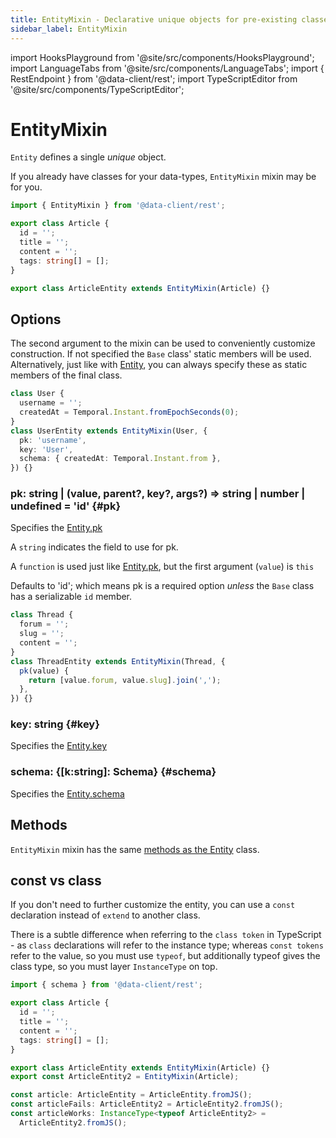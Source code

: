 ```yaml
---
title: EntityMixin - Declarative unique objects for pre-existing classes
sidebar_label: EntityMixin
---
```


<head>
  <meta name="docsearch:pagerank" content="10"/>
</head>

import HooksPlayground from '@site/src/components/HooksPlayground';
import LanguageTabs from '@site/src/components/LanguageTabs';
import { RestEndpoint } from '@data-client/rest';
import TypeScriptEditor from '@site/src/components/TypeScriptEditor';

# EntityMixin

`Entity` defines a single _unique_ object.

If you already have classes for your data-types, `EntityMixin` mixin may be for you.

<TypeScriptEditor>

```typescript {10}
import { EntityMixin } from '@data-client/rest';

export class Article {
  id = '';
  title = '';
  content = '';
  tags: string[] = [];
}

export class ArticleEntity extends EntityMixin(Article) {}
```

</TypeScriptEditor>

## Options

The second argument to the mixin can be used to conveniently customize construction. If not specified the `Base`
class' static members will be used. Alternatively, just like with [Entity](./Entity.md), you can always specify
these as static members of the final class.

<TypeScriptEditor>

```typescript
class User {
  username = '';
  createdAt = Temporal.Instant.fromEpochSeconds(0);
}
class UserEntity extends EntityMixin(User, {
  pk: 'username',
  key: 'User',
  schema: { createdAt: Temporal.Instant.from },
}) {}
```

</TypeScriptEditor>

### pk: string | (value, parent?, key?, args?) => string | number | undefined = 'id' {#pk}

Specifies the [Entity.pk](./Entity.md#pk)

A `string` indicates the field to use for pk.

A `function` is used just like [Entity.pk](./Entity.md#pk), but the first argument (`value`) is `this`

Defaults to 'id'; which means pk is a required option _unless_ the `Base` class has a serializable `id` member.

<TypeScriptEditor>

```typescript title="multi-column primary key"
class Thread {
  forum = '';
  slug = '';
  content = '';
}
class ThreadEntity extends EntityMixin(Thread, {
  pk(value) {
    return [value.forum, value.slug].join(',');
  },
}) {}
```

</TypeScriptEditor>

### key: string  {#key}

Specifies the [Entity.key](./Entity.md#key)

### schema: \{[k\:string]: Schema}  {#schema}

Specifies the [Entity.schema](./Entity.md#schema)

## Methods

`EntityMixin` mixin has the same [methods as the Entity](./Entity.md#lifecycle) class.

## const vs class

If you don't need to further customize the entity, you can use a `const` declaration instead
of `extend` to another class.

There is a subtle difference when referring to the `class token` in TypeScript - as
`class` declarations will refer to the instance type; whereas `const tokens` refer to the value, so you
must use `typeof`, but additionally typeof gives the class type, so you must layer `InstanceType`
on top.

<TypeScriptEditor>

```typescript
import { schema } from '@data-client/rest';

export class Article {
  id = '';
  title = '';
  content = '';
  tags: string[] = [];
}

export class ArticleEntity extends EntityMixin(Article) {}
export const ArticleEntity2 = EntityMixin(Article);

const article: ArticleEntity = ArticleEntity.fromJS();
const articleFails: ArticleEntity2 = ArticleEntity2.fromJS();
const articleWorks: InstanceType<typeof ArticleEntity2> =
  ArticleEntity2.fromJS();
```

</TypeScriptEditor>
